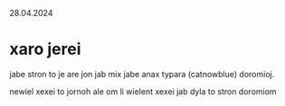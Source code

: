 28.04.2024
# xaro jerei
jabe stron to je are jon jab mix jabe anax typara (catnowblue) doromioj.

newiel xexei to jornoh ale om li wielent xexei jab dyla to stron doromiom